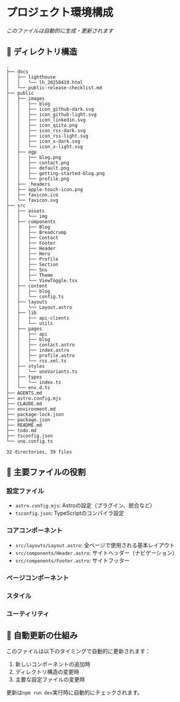 # プロジェクト環境構成

*このファイルは自動的に生成・更新されます*

## 📁 ディレクトリ構造

```text
.
├── docs
│   ├── lighthouse
│   │   └── lh_20250419.html
│   └── public-release-checklist.md
├── public
│   ├── images
│   │   ├── blog
│   │   ├── icon_github-dark.svg
│   │   ├── icon_github-light.svg
│   │   ├── icon_linkedin.svg
│   │   ├── icon_qiita.png
│   │   ├── icon_rss-dark.svg
│   │   ├── icon_rss-light.svg
│   │   ├── icon_x-dark.svg
│   │   └── icon_x-light.svg
│   ├── ogp
│   │   ├── blog.png
│   │   ├── contact.png
│   │   ├── default.png
│   │   ├── getting-started-blog.png
│   │   └── profile.png
│   ├── _headers
│   ├── apple-touch-icon.png
│   ├── favicon.ico
│   └── favicon.svg
├── src
│   ├── assets
│   │   └── img
│   ├── components
│   │   ├── Blog
│   │   ├── Breadcrump
│   │   ├── Contact
│   │   ├── Footer
│   │   ├── Header
│   │   ├── Hero
│   │   ├── Profile
│   │   ├── Section
│   │   ├── Sns
│   │   ├── Theme
│   │   └── ViewToggle.tsx
│   ├── content
│   │   ├── blog
│   │   └── config.ts
│   ├── layouts
│   │   └── Layout.astro
│   ├── lib
│   │   ├── api-clients
│   │   └── utils
│   ├── pages
│   │   ├── api
│   │   ├── blog
│   │   ├── contact.astro
│   │   ├── index.astro
│   │   ├── profile.astro
│   │   └── rss.xml.ts
│   ├── styles
│   │   └── unoVariants.ts
│   ├── types
│   │   └── index.ts
│   └── env.d.ts
├── AGENTS.md
├── astro.config.mjs
├── CLAUDE.md
├── environment.md
├── package-lock.json
├── package.json
├── README.md
├── todo.md
├── tsconfig.json
└── uno.config.ts

32 directories, 39 files

```

## 🔑 主要ファイルの役割

### 設定ファイル
- `astro.config.mjs`: Astroの設定（プラグイン、統合など）
- `tsconfig.json`: TypeScriptのコンパイラ設定

### コアコンポーネント
- `src/layouts/Layout.astro`: 全ページで使用される基本レイアウト
- `src/components/Header.astro`: サイトヘッダー（ナビゲーション）
- `src/components/Footer.astro`: サイトフッター

### ページコンポーネント

### スタイル

### ユーティリティ


## 🔄 自動更新の仕組み

このファイルは以下のタイミングで自動的に更新されます：

1. 新しいコンポーネントの追加時
2. ディレクトリ構造の変更時
3. 主要な設定ファイルの変更時

更新は`npm run dev`実行時に自動的にチェックされます。
